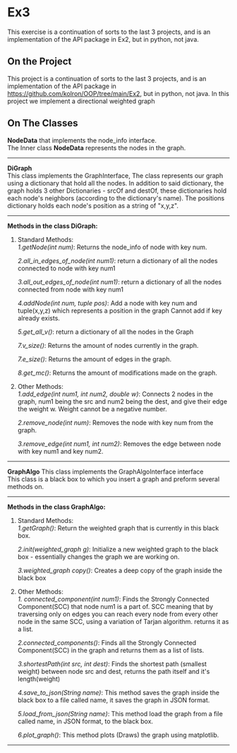 # Ex3
This exercise is a continuation of sorts to the last 3 projects, and is an implementation of the API package in Ex2, but in python, not java.

## **On the Project**
This project is a continuation of sorts to the last 3 projects, and is an implementation of the API package in https://github.com/kolron/OOP/tree/main/Ex2, but in python, not java.
In this project we implement a directional weighted graph

## **On The Classes**
**NodeData** that implements the node_info interface.  
 The Inner class **NodeData** represents the nodes in the graph.  
 
 ***
 **DiGraph**  
 This class implements the GraphInterface, The class represents our graph using a dictionary that hold all the nodes.
 In addition to said dictionary, the graph holds 3 other Dictionaries - srcOf and destOf, these dictionaries hold each node's neighbors (according to the dictionary's name). 
 The positions dictionary holds each node's position as a string of "x,y,z".
 
 
 ***
 
**Methods in the class DiGraph:**    
 1. Standard Methods:  
    _1.getNode(int num)_: Returns the node_info of node with key num.     
  
    _2.all_in_edges_of_node(int num1)_: return a dictionary of all the nodes connected to node with key num1
   
    _3.all_out_edges_of_node(int num1)_: return a dictionary of all the nodes connected from node with key num1    
    
    _4.addNode(int num, tuple pos)_:  Add a node with key num and tuple(x,y,z) which represents a position in the graph Cannot add if key already exists.  
    
    _5.get_all_v()_: return a dictionary of all the nodes in the Graph
    
    _7.v_size()_: Returns the amount of nodes currently in the graph.
    
    _7.e_size()_: Returns the amount of edges in the graph.
    
    _8.get_mc()_: Returns the amount of modifications made on the graph.
    
  
  2. Other Methods:   
    _1.add_edge(int num1, int num2, double w)_: Connects 2 nodes in the graph, num1 being the src and num2 being the dest, and give their edge the weight w. Weight cannot be a negative number. 
     
      _2.remove_node(int num)_: Removes the node with key num from the graph.  
      
      _3.remove_edge(int num1, int num2)_: Removes the edge between node with key num1 and key num2.
    
   ***
 **GraphAlgo** 
  This class implements the GraphAlgoInterface interface  
  This class is a black box to which you insert a graph and preform several methods on.
***
**Methods in the class GraphAlgo:**
1. Standard Methods:  
    _1.getGraph()_: Return the weighted graph that is currently in this black box.
    
    _2.init(weighted_graph g)_: Initialize a new weighted graph to the black box - essentially changes the graph we are working on.  
      
    _3.weighted_graph copy()_: Creates a deep copy of the graph inside the black box  
    
 2. Other Methods:  
  _1. connected_component(int num1)_: Finds the Strongly Connected Component(SCC) that node num1 is a part of. SCC meaning that by traversing only on edges you can reach every node from every other node in the same SCC, using a variation of Tarjan algorithm. returns it as a list.
   
    _2.connected_components()_: Finds all the Strongly Connected Component(SCC) in the graph and returns them as a list of lists.
    
    _3.shortestPath(int src, int dest)_: Finds the shortest path (smallest weight) between node src and dest, returns the path itself and it's length(weight)
    
    _4.save_to_json(String name)_: This method saves the graph inside the black box to a file called name, it saves the graph in JSON format. 
    
    _5.load_from_json(String name)_: This method load the graph from a file called name, in JSON format, to the black box.
    
    _6.plot_graph()_: This method plots (Draws) the graph using matplotlib.
    
   ***

    
